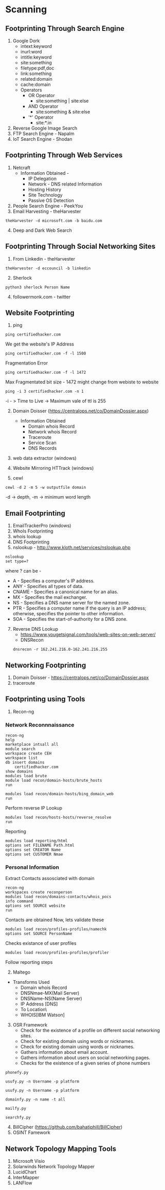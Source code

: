 # Scanning

## Footprinting Through Search Engine

1. Google Dork
	* intext:keyword
	* inurl:word
	* intitle:keyword
	* site:something
	* filetype:pdf,doc
	* link:something
	* related:domain
	* cache:domain
	* Operators
		* OR Operator
			* site:something | site:else
		* AND Operator
			* site:something & site:else
		* '*' Operator
			* site:*.in
3. Reverse Google Image Search
4. FTP Search Engine - Napalm
5. IoT Search Engine - Shodan

## Footprinting Through Web Services

1. Netcraft
	* Information Obtained - 
		* IP Delegation
		* Network - DNS related Information
		* Hosting History
		* Site Technology
		* Passive OS Detection	
2. People Search Engine - PeekYou
3. Email Harvesting - theHarvester
```
theHarvester -d microsoft.com -b baidu.com
```
4. Deep and Dark Web Search


## Footprinting Through Social Networking Sites

1. From Linkedin - theHarvester
```
theHarvester -d eccouncil -b linkedin
```
2. Sherlock
```
python3 sherlock Person Name
```
4. followermonk.com - twitter

## Website Footprinting

1. ping
```
ping certifiedhacker.com
```
We get the website's IP Address 
```
ping certifiedhacker.com -f -l 1500
```
Fragmentation Error
```
ping certifiedhacker.com -f -l 1472
```
Max Fragmentated bit size - 1472 might change from webiste to website
```
ping -i 3 certifiedhacker.com -n 1
```
-i - > Time to Live -> Maximum vale of ttl is 255

2. Domain Doisser (https://centralops.net/co/DomainDossier.aspx)
	* Information Obtained
		* Domain whois Record
		* Network whois Record
		* Traceroute
		* Service Scan
		* DNS Records

4. web data extractor (windows)
5. Website Mirroring HTTrack (windows)
6. cewl 
```
cewl -d 2 -m 5 -w outputfile domain
```
-d -> depth, -m -> minimum word length

## Email Footprinting
1. EmailTrackerPro (windows)
2. WhoIs Footprinting
3. whois lookup
4. DNS Footprinting
5. nslookup - http://www.kloth.net/services/nslookup.php
```
nslookup
set type=?
```
where ? can be - 
* A - Specifies a computer's IP address.
* ANY - Specifies all types of data.
* CNAME - Specifies a canonical name for an alias.
* MX - Specifies the mail exchanger.
* NS - Specifies a DNS name server for the named zone.
* PTR - Specifies a computer name if the query is an IP address; otherwise, specifies the pointer to other information.
* SOA - Specifies the start-of-authority for a DNS zone.

7. Reverse DNS Lookup
	* https://www.yougetsignal.com/tools/web-sites-on-web-server/
	* DNSRecon
	```
	dnsrecon -r 162.241.216.0-162.241.216.255
	```

## Networking Footprinting

1. Domain Doisser - https://centralops.net/co/DomainDossier.aspx
2. traceroute

## Footprinting using Tools

1. Recon-ng

### Network Reconnnaissance
```
recon-ng
help
marketplace intsall all
module search
workspace create CEH
workspace list
db insert domains
	certifiedhacker.com
show domains
modules load brute
module load recon/domain-hosts/brute_hosts
run
```
```
modules load recon/domain-hosts/bing_domain_web
run
```
Perform reverse IP Lookup
```
modules load recon/hosts-hosts/reverse_resolve
run
```
Reporting
```
modules load reporting/html
options set FILENAME Path.html
options set CREATOR Name
options set CUSTOMER Nmae
```

### Personal Information

Extract Contacts assosciated with domain

```
recon-ng
workspaces create reconperson
modules load recon/domains-contacts/whois_pocs
info command
options set SOURCE website
run
```

Contacts are obtained
Now, lets validate these

```
modules load recon/profiles-profiles/namechk
options set SOURCE PersonName
```

Checks existance of user profiles

```
modules load recon/profiles-profiles/profiler
```

Follow reporting steps

2. Maltego
	
* Transforms Used
	* Domain whois Record
	* DNSNmae-MX(Mail Server)
	* DNSName-NS(Name Server)
	* IP Address [DNS]
	* To Location\
	* WHOIS[IBM Watson]

3. OSR Framework
	* Check for the existence of a profile on different social networking sites.
	* Check for existing domain using words or nicknames.
	* Check for existing domain using words or nicknames.
	* Gathers information about email account.
	* Gathers information about users on social networking pages.
	* Checks for the existence of a given series of phone numbers
```
phonefy.py
```
```
usufy.py -n Username -p platform
```
```
usufy.py -n Username -p platform
```
```
domainfy.py -n name -t all
```
```
mailfy.py
```
```
searchfy.py
```

4. BillCipher (https://github.com/bahatiphill/BillCipher)
5. OSINT Famework	

## Network Topology Mapping Tools

1. Microsoft Visio
2. Solarwinds Network Topology Mapper
3. LucidChart
4. InterMapper
5. LANFlow
